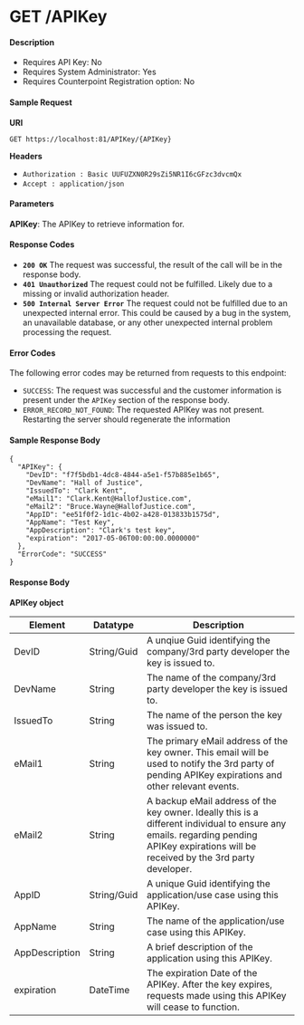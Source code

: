 
# GET /APIKey

#### Description

- Requires API Key: No
- Requires System Administrator: Yes
- Requires Counterpoint Registration option: No

#### Sample Request

**URI**

`GET https://localhost:81/APIKey/{APIKey}`

**Headers**
- `Authorization : Basic UUFUZXN0R29sZi5NR1I6cGFzc3dvcmQx`
- `Accept : application/json`

#### Parameters
**APIKey**: The APIKey to retrieve information for.

#### Response Codes
- **<code>200 OK</code>** The request was successful, the result of the call will be in the response body.
- **<code>401 Unauthorized</code>** The request could not be fulfilled. Likely due to a missing or invalid authorization header.
- **<code>500 Internal Server Error</code>** The request could not be fulfilled due to an unexpected internal error. This could be caused by a bug in the system, an unavailable database, or any other unexpected internal problem processing the request.
 
#### Error Codes
The following error codes may be returned from requests to this endpoint:
- `SUCCESS`: The request was successful and the customer information is present under the `APIKey` section of the response body.
- `ERROR_RECORD_NOT_FOUND`: The requested APIKey was not present. Restarting the server should regenerate the information

#### Sample Response Body

```
{
  "APIKey": {
    "DevID": "f7f5bdb1-4dc8-4844-a5e1-f57b885e1b65",
    "DevName": "Hall of Justice",
    "IssuedTo": "Clark Kent",
    "eMail1": "Clark.Kent@HallofJustice.com",
    "eMail2": "Bruce.Wayne@HallofJustice.com",
    "AppID": "ee51f0f2-1d1c-4b02-a428-013833b1575d",
    "AppName": "Test Key",
    "AppDescription": "Clark's test key",
    "expiration": "2017-05-06T00:00:00.0000000"
  },
  "ErrorCode": "SUCCESS"
}
```

#### Response Body

**APIKey object**

Element | Datatype | Description
------- | -------- | -----------
DevID | String/Guid | A unqiue Guid identifying the company/3rd party developer the key is issued to.
DevName | String | The name of the company/3rd party developer the key is issued to.
IssuedTo | String | The name of the person the key was issued to.
eMail1 | String | The primary eMail address of the key owner. This email will be used to notify the 3rd party of pending APIKey expirations and other relevant events.
eMail2 | String | A backup eMail address of the key owner. Ideally this is a different individual to ensure any emails. regarding pending APIKey expirations will be received by the 3rd party developer.
AppID | String/Guid | A unique Guid identifying the application/use case using this APIKey.
AppName | String | The name of the application/use case using this APIKey.
AppDescription | String | A brief description of the application using this APIKey.
expiration | DateTime | The expiration Date of the APIKey. After the key expires, requests made using this APIKey will cease to function.


